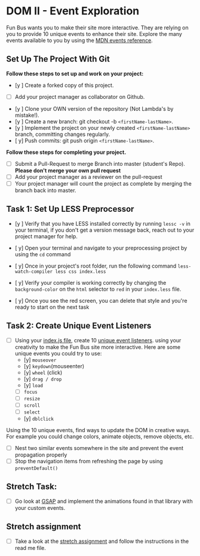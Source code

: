# DOM II - Event Exploration

Fun Bus wants you to make their site more interactive. They are relying on you to provide 10 unique events to enhance their site. Explore the many events available to you by using the [MDN events reference](https://developer.mozilla.org/en-US/docs/Web/Events).

## Set Up The Project With Git

**Follow these steps to set up and work on your project:**

* [y ] Create a forked copy of this project.
* [ ] Add your project manager as collaborator on Github.
* [y ] Clone your OWN version of the repository (Not Lambda's by mistake!).
* [y ] Create a new branch: git checkout -b `<firstName-lastName>`.
* [y ] Implement the project on your newly created `<firstName-lastName>` branch, committing changes regularly.
* [ y] Push commits: git push origin `<firstName-lastName>`.

**Follow these steps for completing your project.**

* [ ] Submit a Pull-Request to merge <firstName-lastName> Branch into master (student's  Repo). **Please don't merge your own pull request**
* [ ] Add your project manager as a reviewer on the pull-request
* [ ] Your project manager will count the project as complete by merging the branch back into master.

## Task 1: Set Up LESS Preprocessor

* [y ] Verify that you have LESS installed correctly by running `lessc -v` in your terminal, if you don't get a version message back, reach out to your project manager for help.

* [ y] Open your terminal and navigate to your preprocessing project by using the `cd` command

* [ y] Once in your project's root folder, run the following command `less-watch-compiler less css index.less`

* [ y] Verify your compiler is working correctly by changing the `background-color` on the `html` selector to `red` in your `index.less` file.

* [ y] Once you see the red screen, you can delete that style and you're ready to start on the next task

## Task 2: Create Unique Event Listeners

* [ ] Using your [index.js file](js/index.js), create 10 [unique event listeners](https://developer.mozilla.org/en-US/docs/Web/Events). using your creativity to make the Fun Bus site more interactive.  Here are some unique events you could try to use: 
	* [y] `mouseover`
	* [y] `keydown`(mouseenter)
	* [y] `wheel` (click)
	* [y] `drag / drop`
	* [y] `load`
	* [ ] `focus`
	* [ ] `resize`
	* [ ] `scroll`
	* [ ] `select`
	* [y] `dblclick`

Using the 10 unique events, find ways to update the DOM in creative ways. For example you could change colors, animate objects, remove objects, etc.

* [ ] Nest two similar events somewhere in the site and prevent the event propagation properly
* [ ] Stop the navigation items from refreshing the page by using `preventDefault()`

## Stretch Task:

* [ ] Go look at [GSAP](https://greensock.com/) and implement the animations found in that library with your custom events.

## Stretch assignment

* [ ] Take a look at the [stretch assignment](stretch-assignment) and follow the instructions in the read me file.
